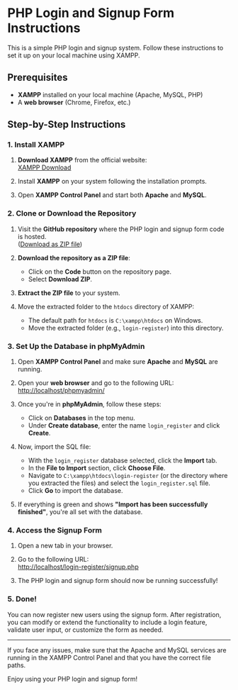 # PHP Login and Signup Form Instructions

This is a simple PHP login and signup system. Follow these instructions to set it up on your local machine using XAMPP.

## Prerequisites

- **XAMPP** installed on your local machine (Apache, MySQL, PHP)
- A **web browser** (Chrome, Firefox, etc.)

## Step-by-Step Instructions

### 1. Install XAMPP

1. **Download XAMPP** from the official website:  
   [XAMPP Download](https://www.apachefriends.org/index.html)
2. Install **XAMPP** on your system following the installation prompts.

3. Open **XAMPP Control Panel** and start both **Apache** and **MySQL**.

### 2. Clone or Download the Repository

1. Visit the **GitHub repository** where the PHP login and signup form code is hosted.  
   ([Download as ZIP file](https://github.com/eiirikr/signup_login))

2. **Download the repository as a ZIP file**:
   - Click on the **Code** button on the repository page.
   - Select **Download ZIP**.
3. **Extract the ZIP file** to your system.

4. Move the extracted folder to the `htdocs` directory of XAMPP:
   - The default path for `htdocs` is `C:\xampp\htdocs` on Windows.
   - Move the extracted folder (e.g., `login-register`) into this directory.

### 3. Set Up the Database in phpMyAdmin

1. Open **XAMPP Control Panel** and make sure **Apache** and **MySQL** are running.

2. Open your **web browser** and go to the following URL:  
   [http://localhost/phpmyadmin/](http://localhost/phpmyadmin/)

3. Once you're in **phpMyAdmin**, follow these steps:

   - Click on **Databases** in the top menu.
   - Under **Create database**, enter the name `login_register` and click **Create**.

4. Now, import the SQL file:

   - With the `login_register` database selected, click the **Import** tab.
   - In the **File to Import** section, click **Choose File**.
   - Navigate to `C:\xampp\htdocs\login-register` (or the directory where you extracted the files) and select the `login_register.sql` file.
   - Click **Go** to import the database.

5. If everything is green and shows **"Import has been successfully finished"**, you're all set with the database.

### 4. Access the Signup Form

1. Open a new tab in your browser.

2. Go to the following URL:  
   [http://localhost/login-register/signup.php](http://localhost/login-register/signup.php)

3. The PHP login and signup form should now be running successfully!

### 5. Done!

You can now register new users using the signup form. After registration, you can modify or extend the functionality to include a login feature, validate user input, or customize the form as needed.

---

If you face any issues, make sure that the Apache and MySQL services are running in the XAMPP Control Panel and that you have the correct file paths.

Enjoy using your PHP login and signup form!
